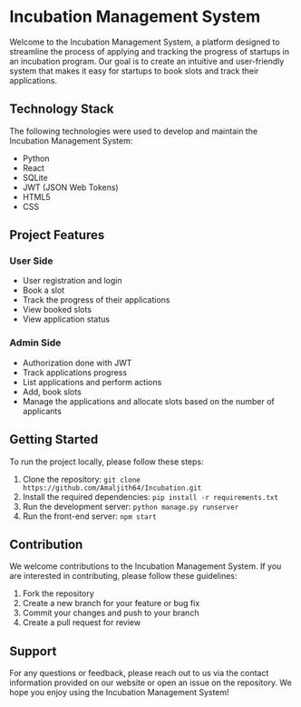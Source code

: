 # Incubation Management System

Welcome to the Incubation Management System, a platform designed to streamline the process of applying and tracking the progress of startups in an incubation program. Our goal is to create an intuitive and user-friendly system that makes it easy for startups to book slots and track their applications.

## Technology Stack
The following technologies were used to develop and maintain the Incubation Management System:
* Python 
* React 
* SQLite 
* JWT (JSON Web Tokens) 
* HTML5 
* CSS 

## Project Features

### User Side
- User registration and login 
- Book a slot 
- Track the progress of their applications
- View booked slots
- View application status

### Admin Side
- Authorization done with JWT
- Track applications progress
- List applications and perform actions
- Add, book slots
- Manage the applications and allocate slots based on the number of applicants

## Getting Started

To run the project locally, please follow these steps:
1. Clone the repository: `git clone https://github.com/Amaljith64/Incubation.git`
2. Install the required dependencies: `pip install -r requirements.txt`
3. Run the development server: `python manage.py runserver`
4. Run the front-end server: `npm start`

## Contribution

We welcome contributions to the Incubation Management System. If you are interested in contributing, please follow these guidelines:
1. Fork the repository
2. Create a new branch for your feature or bug fix
3. Commit your changes and push to your branch
4. Create a pull request for review

## Support

For any questions or feedback, please reach out to us via the contact information provided on our website or open an issue on the repository. We hope you enjoy using the Incubation Management System!
